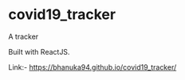 # covid19_tracker
A tracker

Built with ReactJS.

Link:- https://bhanuka94.github.io/covid19_tracker/
